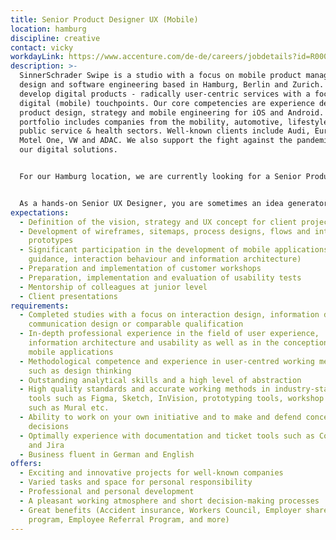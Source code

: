 ```yaml
---
title: Senior Product Designer UX (Mobile)
location: hamburg
discipline: creative
contact: vicky
workdayLink: https://www.accenture.com/de-de/careers/jobdetails?id=R00055839_de&title=Senior+Product+Designer+UX+(Mobile)+(f%2fm%2fd%2f-)+%7c+SinnerSchrader+Swipe
description: >-
  SinnerSchrader Swipe is a studio with a focus on mobile product management,
  design and software engineering based in Hamburg, Berlin and Zurich. We
  develop digital products - radically user-centric services with a focus on
  digital (mobile) touchpoints. Our core competencies are experience design,
  product design, strategy and mobile engineering for iOS and Android. Our
  portfolio includes companies from the mobility, automotive, lifestyle and
  public service & health sectors. Well-known clients include Audi, Europa Park,
  Motel One, VW and ADAC. We also support the fight against the pandemic with
  our digital solutions.


  For our Hamburg location, we are currently looking for a Senior Product Designer UX (f/m/x/-).


  As a hands-on Senior UX Designer, you are sometimes an idea generator, sometimes an aggregator in the intensive collaboration between Research, Product Design, Product Strategy, Product Engineering and Product and Client Management. What is unfamiliar to you arouses your curiosity, what is familiar you approach with self-critical distance. Your excellent intuition and empathy for customer needs and product design drive you to search for the best solution. Sensitive visuality, high quality and user-centred thinking are equally important to you. You quickly find convincing solutions and are the leading creative force in the acquisition of new customers and deliver real added value for our existing customers with your work.
expectations:
  - Definition of the vision, strategy and UX concept for client projects
  - Development of wireframes, sitemaps, process designs, flows and interactive
    prototypes
  - Significant participation in the development of mobile applications (user
    guidance, interaction behaviour and information architecture)
  - Preparation and implementation of customer workshops
  - Preparation, implementation and evaluation of usability tests
  - Mentorship of colleagues at junior level
  - Client presentations
requirements:
  - Completed studies with a focus on interaction design, information design,
    communication design or comparable qualification
  - In-depth professional experience in the field of user experience,
    information architecture and usability as well as in the conception of
    mobile applications
  - Methodological competence and experience in user-centred working methods
    such as design thinking
  - Outstanding analytical skills and a high level of abstraction
  - High quality standards and accurate working methods in industry-standard
    tools such as Figma, Sketch, InVision, prototyping tools, workshop tools
    such as Mural etc.
  - Ability to work on your own initiative and to make and defend conceptual
    decisions
  - Optimally experience with documentation and ticket tools such as Confluence
    and Jira
  - Business fluent in German and English
offers:
  - Exciting and innovative projects for well-known companies
  - Varied tasks and space for personal responsibility
  - Professional and personal development
  - A pleasant working atmosphere and short decision-making processes
  - Great benefits (Accident insurance, Workers Council, Employer share purchase
    program, Employee Referral Program, and more)
---
```

